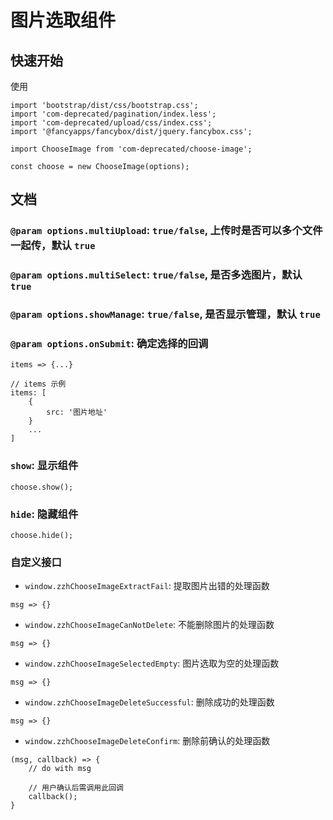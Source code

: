 # 图片选取组件

## 快速开始

使用

```
import 'bootstrap/dist/css/bootstrap.css';
import 'com-deprecated/pagination/index.less';
import 'com-deprecated/upload/css/index.css';
import '@fancyapps/fancybox/dist/jquery.fancybox.css';

import ChooseImage from 'com-deprecated/choose-image';

const choose = new ChooseImage(options);

```

## 文档

### `@param options.multiUpload`: `true/false`, 上传时是否可以多个文件一起传，默认 `true`

### `@param options.multiSelect`: `true/false`, 是否多选图片，默认 `true`

### `@param options.showManage`: `true/false`, 是否显示管理，默认 `true`

### `@param options.onSubmit`: 确定选择的回调

```
items => {...}

// items 示例
items: [
    {
        src: '图片地址'
    }
    ...
]
```

### `show`: 显示组件

```
choose.show();
```

### `hide`: 隐藏组件

```
choose.hide();
```

### 自定义接口

- `window.zzhChooseImageExtractFail`: 提取图片出错的处理函数

```
msg => {}
```

- `window.zzhChooseImageCanNotDelete`: 不能删除图片的处理函数

```
msg => {}
```

- `window.zzhChooseImageSelectedEmpty`: 图片选取为空的处理函数

```
msg => {}
```

- `window.zzhChooseImageDeleteSuccessful`: 删除成功的处理函数

```
msg => {}
```

- `window.zzhChooseImageDeleteConfirm`: 删除前确认的处理函数

```
(msg, callback) => {
    // do with msg

    // 用户确认后需调用此回调
    callback();
}
```
